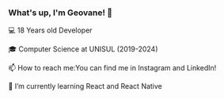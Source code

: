 ### What's up, I'm Geovane! 👋

💻 18 Years old Developer

🎓 Computer Science at UNISUL (2019-2024)

📫 How to reach me:You can find me in Instagram and LinkedIn!

🌱 I’m currently learning React and React Native
